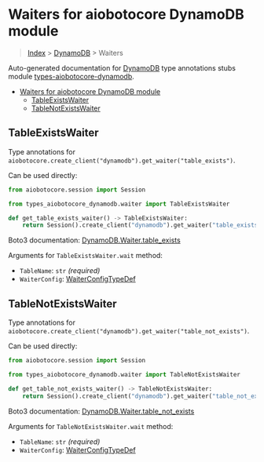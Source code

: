 <a id="waiters-for-aiobotocore-dynamodb-module"></a>

# Waiters for aiobotocore DynamoDB module

> [Index](..) > [DynamoDB](.) > Waiters

Auto-generated documentation for
[DynamoDB](https://boto3.amazonaws.com/v1/documentation/api/latest/reference/services/dynamodb.html#DynamoDB)
type annotations stubs module
[types-aiobotocore-dynamodb](https://pypi.org/project/types-aiobotocore-dynamodb/).

- [Waiters for aiobotocore DynamoDB module](#waiters-for-aiobotocore-dynamodb-module)
  - [TableExistsWaiter](#tableexistswaiter)
  - [TableNotExistsWaiter](#tablenotexistswaiter)

<a id="tableexistswaiter"></a>

## TableExistsWaiter

Type annotations for
`aiobotocore.create_client("dynamodb").get_waiter("table_exists")`.

Can be used directly:

```python
from aiobotocore.session import Session

from types_aiobotocore_dynamodb.waiter import TableExistsWaiter

def get_table_exists_waiter() -> TableExistsWaiter:
    return Session().create_client("dynamodb").get_waiter("table_exists")
```

Boto3 documentation:
[DynamoDB.Waiter.table_exists](https://boto3.amazonaws.com/v1/documentation/api/latest/reference/services/dynamodb.html#DynamoDB.Waiter.TableExists)

Arguments for `TableExistsWaiter.wait` method:

- `TableName`: `str` *(required)*
- `WaiterConfig`: [WaiterConfigTypeDef](./type_defs.md#waiterconfigtypedef)

<a id="tablenotexistswaiter"></a>

## TableNotExistsWaiter

Type annotations for
`aiobotocore.create_client("dynamodb").get_waiter("table_not_exists")`.

Can be used directly:

```python
from aiobotocore.session import Session

from types_aiobotocore_dynamodb.waiter import TableNotExistsWaiter

def get_table_not_exists_waiter() -> TableNotExistsWaiter:
    return Session().create_client("dynamodb").get_waiter("table_not_exists")
```

Boto3 documentation:
[DynamoDB.Waiter.table_not_exists](https://boto3.amazonaws.com/v1/documentation/api/latest/reference/services/dynamodb.html#DynamoDB.Waiter.TableNotExists)

Arguments for `TableNotExistsWaiter.wait` method:

- `TableName`: `str` *(required)*
- `WaiterConfig`: [WaiterConfigTypeDef](./type_defs.md#waiterconfigtypedef)
